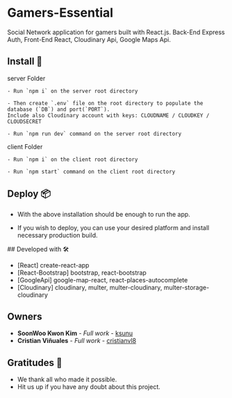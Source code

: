 # Gamers-Essential

Social Network application for gamers built with React.js.
Back-End Express Auth, Front-End React, Cloudinary Api, Google Maps Api.


## Install 🔧

server Folder
```
- Run `npm i` on the server root directory

- Then create `.env` file on the root directory to populate the database (`DB`) and port(`PORT`). 
Include also Cloudinary account with keys: CLOUDNAME / CLOUDKEY / CLOUDSECRET

- Run `npm run dev` command on the server root directory
```

client Folder
```
- Run `npm i` on the client root directory

- Run `npm start` command on the client root directory
```


## Deploy 📦

* With the above installation should be enough to run the app.

* If you wish to deploy, you can use your desired platform and install necessary production build.


## Developed with 🛠️

* [React] create-react-app
* [React-Bootstrap] bootstrap, react-bootstrap
* [GoogleApi] google-map-react, react-places-autocomplete
* [Cloudinary] cloudinary, multer, multer-cloudinary, multer-storage-cloudinary


## Owners

* **SoonWoo Kwon Kim** - *Full work* - [ksunu](https://github.com/ksunu)
* **Cristian Viñuales** - *Full work* - [cristianvl8](https://github.com/cristianvl8)


## Gratitudes 🎁

* We thank all who made it possible.
* Hit us up if you have any doubt about this project.